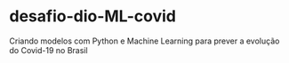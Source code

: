 # desafio-dio-ML-covid
Criando modelos com Python e Machine Learning para prever a evolução do Covid-19 no Brasil
